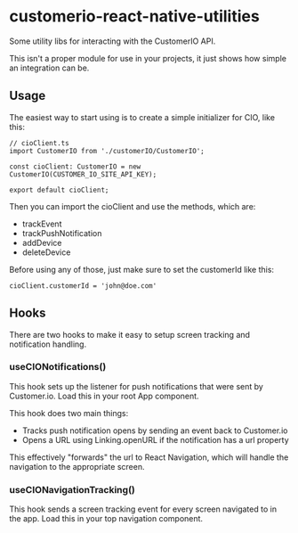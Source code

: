 # customerio-react-native-utilities
Some utility libs for interacting with the CustomerIO API.

This isn't a proper module for use in your projects, it just shows how simple an integration can be.

## Usage

The easiest way to start using is to create a simple initializer for CIO, like this:

``` 
// cioClient.ts
import CustomerIO from './customerIO/CustomerIO';

const cioClient: CustomerIO = new CustomerIO(CUSTOMER_IO_SITE_API_KEY);

export default cioClient;
```

Then you can import the cioClient and use the methods, which are:
- trackEvent
- trackPushNotification
- addDevice
- deleteDevice

Before using any of those, just make sure to set the customerId like this:
```
cioClient.customerId = 'john@doe.com'
```

## Hooks

There are two hooks to make it easy to setup screen tracking and notification handling.

### useCIONotifications()

This hook sets up the listener for push notifications that were sent by Customer.io. Load this in your root App component.

This hook does two main things:
  - Tracks push notification opens by sending an event back to Customer.io
  - Opens a URL using Linking.openURL if the notification has a url property

This effectively "forwards" the url to React Navigation, which will handle the navigation to the appropriate screen.

### useCIONavigationTracking()

This hook sends a screen tracking event for every screen navigated to in the app. Load this in your top navigation component.